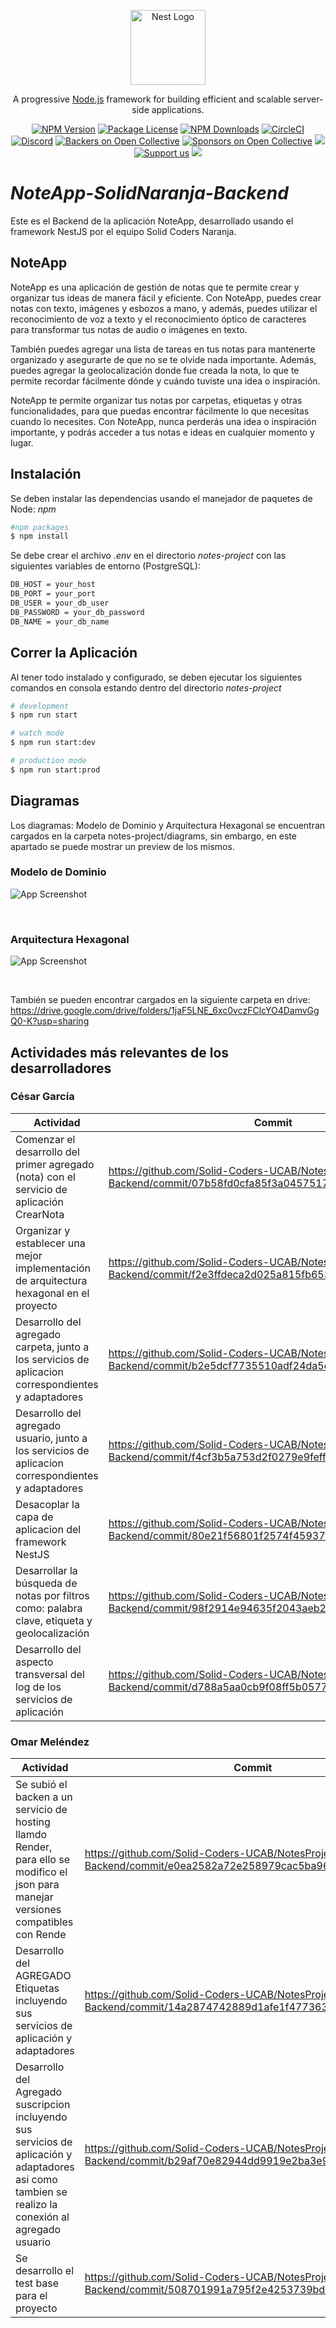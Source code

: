 <p align="center">
  <a href="https://nestjs.com/" target="blank"><img src="https://nestjs.com/img/logo-small.svg" width="120" alt="Nest Logo" /></a>
</p>

[circleci-image]: https://img.shields.io/circleci/build/github/nestjs/nest/master?token=abc123def456
[circleci-url]: https://circleci.com/gh/nestjs/nest

  <p align="center">A progressive <a href="https://nodejs.org" target="_blank">Node.js</a> framework for building efficient and scalable server-side applications.</p>
    <p align="center">
<a href="https://www.npmjs.com/~nestjscore" target="_blank"><img src="https://img.shields.io/npm/v/@nestjs/core.svg" alt="NPM Version" /></a>
<a href="https://www.npmjs.com/~nestjscore" target="_blank"><img src="https://img.shields.io/npm/l/@nestjs/core.svg" alt="Package License" /></a>
<a href="https://www.npmjs.com/~nestjscore" target="_blank"><img src="https://img.shields.io/npm/dm/@nestjs/common.svg" alt="NPM Downloads" /></a>
<a href="https://circleci.com/gh/nestjs/nest" target="_blank"><img src="https://img.shields.io/circleci/build/github/nestjs/nest/master" alt="CircleCI" /></a>
<a href="https://discord.gg/G7Qnnhy" target="_blank"><img src="https://img.shields.io/badge/discord-online-brightgreen.svg" alt="Discord"/></a>
<a href="https://opencollective.com/nest#backer" target="_blank"><img src="https://opencollective.com/nest/backers/badge.svg" alt="Backers on Open Collective" /></a>
<a href="https://opencollective.com/nest#sponsor" target="_blank"><img src="https://opencollective.com/nest/sponsors/badge.svg" alt="Sponsors on Open Collective" /></a>
  <a href="https://paypal.me/kamilmysliwiec" target="_blank"><img src="https://img.shields.io/badge/Donate-PayPal-ff3f59.svg"/></a>
    <a href="https://opencollective.com/nest#sponsor"  target="_blank"><img src="https://img.shields.io/badge/Support%20us-Open%20Collective-41B883.svg" alt="Support us"></a>
  <a href="https://twitter.com/nestframework" target="_blank"><img src="https://img.shields.io/twitter/follow/nestframework.svg?style=social&label=Follow"></a>
</p>
  <!--[![Backers on Open Collective](https://opencollective.com/nest/backers/badge.svg)](https://opencollective.com/nest#backer)
  [![Sponsors on Open Collective](https://opencollective.com/nest/sponsors/badge.svg)](https://opencollective.com/nest#sponsor)-->

# _NoteApp-SolidNaranja-Backend_

Este es el Backend de la aplicación NoteApp, desarrollado usando el framework NestJS por el equipo Solid Coders Naranja.

## NoteApp

NoteApp es una aplicación de gestión de notas que te permite crear y organizar tus ideas de manera fácil y eficiente. Con NoteApp, puedes crear notas con texto, imágenes y esbozos a mano, y además, puedes utilizar el reconocimiento de voz a texto y el reconocimiento óptico de caracteres para transformar tus notas de audio o imágenes en texto.

También puedes agregar una lista de tareas en tus notas para mantenerte organizado y asegurarte de que no se te olvide nada importante. Además, puedes agregar la geolocalización donde fue creada la nota, lo que te permite recordar fácilmente dónde y cuándo tuviste una idea o inspiración.

NoteApp te permite organizar tus notas por carpetas, etiquetas y otras funcionalidades, para que puedas encontrar fácilmente lo que necesitas cuando lo necesites. Con NoteApp, nunca perderás una idea o inspiración importante, y podrás acceder a tus notas e ideas en cualquier momento y lugar.

## Instalación

Se deben instalar las dependencias usando el manejador de paquetes de Node: _npm_

```bash
#npm packages
$ npm install
```

Se debe crear el archivo _.env_ en el directorio _notes-project_ con las siguientes variables de entorno (PostgreSQL):

```bash
DB_HOST = your_host
DB_PORT = your_port
DB_USER = your_db_user
DB_PASSWORD = your_db_password
DB_NAME = your_db_name
```

## Correr la Aplicación

Al tener todo instalado y configurado, se deben ejecutar los siguientes comandos en consola estando dentro del directorio _notes-project_

```bash
# development
$ npm run start
```

```bash
# watch mode
$ npm run start:dev
```

```bash
# production mode
$ npm run start:prod
```

## Diagramas

Los diagramas: Modelo de Dominio y Arquitectura Hexagonal se encuentran cargados en la carpeta notes-project/diagrams, sin embargo, en este apartado se puede mostrar un preview de los mismos.

### Modelo de Dominio

![App Screenshot](./notes-project/diagrams/SolidNaranja_ModeloDominio.svg)

<br/>

### Arquitectura Hexagonal

![App Screenshot](./notes-project/diagrams/SolidNaranja_ArqHexagonal.svg)

<br/>

También se pueden encontrar cargados en la siguiente carpeta en drive: https://drive.google.com/drive/folders/1jaF5LNE_6xc0vczFClcYO4DamvGgQ0-K?usp=sharing

## Actividades más relevantes de los desarrolladores

### César García

| Actividad | Commit |
|-----------|--------|
|Comenzar el desarrollo del primer agregado (nota) con el servicio de aplicación CrearNota|https://github.com/Solid-Coders-UCAB/NotesProject-Naranja-Backend/commit/07b58fd0cfa85f3a04575173ae8cd7237d5e6e2c|
| Organizar y establecer una mejor implementación de arquitectura hexagonal en el proyecto| https://github.com/Solid-Coders-UCAB/NotesProject-Naranja-Backend/commit/f2e3ffdeca2d025a815fb6531d4ff26e6d4338eb |
| Desarrollo del agregado carpeta, junto a los servicios de aplicacion correspondientes y adaptadores | https://github.com/Solid-Coders-UCAB/NotesProject-Naranja-Backend/commit/b2e5dcf7735510adf24da5cf1ccdba995420f30d |
| Desarrollo del agregado usuario, junto a los servicios de aplicacion correspondientes y adaptadores | https://github.com/Solid-Coders-UCAB/NotesProject-Naranja-Backend/commit/f4cf3b5a753d2f0279e9feffe50903d52c6f90e8 |
| Desacoplar la capa de aplicacion del framework NestJS | https://github.com/Solid-Coders-UCAB/NotesProject-Naranja-Backend/commit/80e21f56801f2574f45937f0ac88f98bb42b22f8 |
| Desarrollar la búsqueda de notas por filtros como: palabra clave, etiqueta y geolocalización | https://github.com/Solid-Coders-UCAB/NotesProject-Naranja-Backend/commit/98f2914e94635f2043aeb2aa263f869942d06142 |
| Desarrollo del aspecto transversal del log de los servicios de aplicación | https://github.com/Solid-Coders-UCAB/NotesProject-Naranja-Backend/commit/d788a5aa0cb9f08ff5b0577245a629a21d6a0a06 |

### Omar Meléndez

| Actividad | Commit |
|-----------|--------|
|Se subió el backen a un servicio de hosting llamdo Render, para ello se modifico el json para manejar versiones compatibles con Rende|https://github.com/Solid-Coders-UCAB/NotesProject-Naranja-Backend/commit/e0ea2582a72e258979cac5ba96823f0be339f623|
|Desarrollo del AGREGADO Etiquetas incluyendo sus servicios de aplicación y adaptadores|https://github.com/Solid-Coders-UCAB/NotesProject-Naranja-Backend/commit/14a2874742889d1afe1f47736353ff853a65facf|
|Desarrollo del Agregado suscripcion incluyendo sus servicios de aplicación y adaptadores asi como tambien se realizo la conexión al agregado usuario|https://github.com/Solid-Coders-UCAB/NotesProject-Naranja-Backend/commit/b29af70e82944dd9919e2ba3e972703add4b923b|
|Se desarrollo el test base para el proyecto|https://github.com/Solid-Coders-UCAB/NotesProject-Naranja-Backend/commit/508701991a795f2e4253739bd5575b338759325c|



